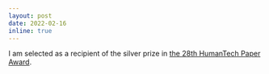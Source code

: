 ```yaml
---
layout: post
date: 2022-02-16
inline: true
---
```


I am selected as a recipient of the silver prize in [the 28th HumanTech Paper Award](https://humantech.samsung.com).
